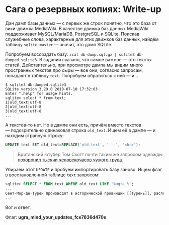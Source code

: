 # Сага о резервных копиях: Write-up

Дан дамп базы данных — с первых же строк понятно, что это база от вики-движка MediaWiki. В качестве движка баз данных MediaWiki поддерживает MySQL/MariaDB, PostgreSQL и SQLite. Поискав служебные слова, характерные для этих движков баз данных, найдём таблицу `sqlite_master` — значит, это дамп SQLite.

Попробуем воссоздать базу: `zcat db-dump.sql.gz | sqlite3 db-dumped.sqlite3`. В задании сказано, что самое важное — это тексты статей. Действительно, при просмотре дампа мы видим много пространных текстов про сыры — все они, согласно запросам, попадают в таблицу `text`. Попробуем обратиться к ней — и…

```
$ sqlite3 db-dumped.sqlite3
SQLite version 3.29.0 2019-07-10 17:32:03
Enter ".help" for usage hints.
sqlite> select * from text;
1|old_text|utf-8
2|old_text|utf-8
3|old_text|utf-8
...
```

А текстов-то нет. Но в дампе они есть, причём вместо текстов — подозрительно одинаковая строка `old_text`. Ищем её в дампе — и находим странную строку:

```sql
UPDATE text SET old_text=REPLACE('old_text', '---', '<hr>');
```

> Британский ютубер Том Скотт почти таким же запросом однажды [похоронил тысячи человекочасов чужого труда](https://www.youtube.com/watch?v=X6NJkWbM1xk).

Убираем этот `UPDATE` и пробуем импортировать базу заново. Ищем флаг в восстановленной таблице `text` запросом:

```sql
sqlite> SELECT * FROM text WHERE old_text LIKE '%ugra_%';
...
Сент-Мор-де-Турен производят в исторической провинции [[Турень]], расположенной в департаменте [[Эндр и Луара]]. Сыр получил своё название от небольшого городка [[Сент-Мор-де-Турен (коммуна)|Сент-Мор-де-Турен]]. Согласно легенде, французов его научили делать пленные [[сарацины]] в VIII—IX веках.ugra_mind_your_updates_fce7836d470e В [[1990 год]]у сыр получил сертификат [[Контроль подлинности происхождения|AOC]].
...
```

Вот и ответ.

Флаг: **ugra_mind_your_updates_fce7836d470e**
